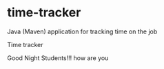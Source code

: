 # time-tracker
Java (Maven) application for tracking time on the job

Time tracker

Good Night Students!!!
how are you
